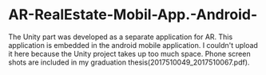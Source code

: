 # AR-RealEstate-Mobil-App.-Android-

The Unity part was developed as a separate application for AR. This application is embedded in the android mobile application.
I couldn't upload it here because the Unity project takes up too much space. Phone screen shots are included in my graduation thesis(2017510049_2017510067.pdf).
